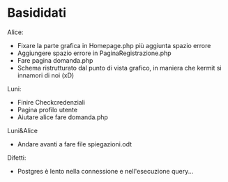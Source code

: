 # Basididati

Alice:
- Fixare la parte grafica in Homepage.php più aggiunta spazio errore
- Aggiungere spazio errore in PaginaRegistrazione.php
- Fare pagina domanda.php
- Schema ristrutturato dal punto di vista grafico, in maniera che kermit si innamori di noi (xD)

Luni:
- Finire Checkcredenziali
- Pagina profilo utente
- Aiutare alice fare domanda.php

Luni&Alice
- Andare avanti a fare file spiegazioni.odt

Difetti:
- Postgres è lento nella connessione e nell'esecuzione query...